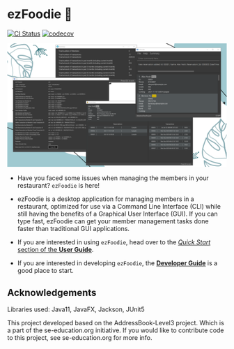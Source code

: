 # ezFoodie :takeout_box:

[![CI Status](https://github.com/AY2122S1-CS2103T-F12-4/tp/workflows/Java%20CI/badge.svg)](https://github.com/AY2122S1-CS2103T-F12-4/tp/actions)
[![codecov](https://codecov.io/gh/AY2122S1-CS2103T-F12-4/tp/branch/master/graph/badge.svg)](https://codecov.io/gh/AY2122S1-CS2103T-F12-4/tp)

![Ui](docs/images/Ui.png)


* Have you faced some issues when managing the members in your restaurant? `ezFoodie` is here!


* ezFoodie is a desktop application for managing members in a restaurant, optimized for use via a Command Line Interface (CLI)
while still having the benefits of a Graphical User Interface (GUI). If you can type fast, 
ezFoodie can get your member management tasks done faster than traditional GUI applications.


* If you are interested in using `ezFoodie`, head over to the [_Quick Start_ section of the **User Guide**](https://ay2122s1-cs2103t-f12-4.github.io/tp/UserGuide.html#quick-start).

* If you are interested in developing `ezFoodie`, the [**Developer Guide**](https://ay2122s1-cs2103t-f12-4.github.io/tp/DeveloperGuide.html) is a good place to start.

## Acknowledgements

Libraries used: Java11, JavaFX, Jackson, JUnit5

This project developed based on the AddressBook-Level3 project. Which is a part of the se-education.org initiative. 
If you would like to contribute code to this project, see se-education.org for more info.